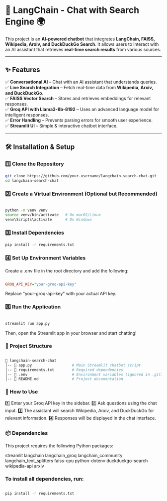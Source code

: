# 🔎 LangChain - Chat with Search Engine 🌍  

This project is an **AI-powered chatbot** that integrates **LangChain, FAISS, Wikipedia, Arxiv, and DuckDuckGo Search**. It allows users to interact with an AI assistant that retrieves **real-time search results** from various sources.  

---

## ✨ Features  
✅ **Conversational AI** – Chat with an AI assistant that understands queries.  
✅ **Live Search Integration** – Fetch real-time data from **Wikipedia, Arxiv, and DuckDuckGo**.  
✅ **FAISS Vector Search** – Stores and retrieves embeddings for relevant responses.  
✅ **Groq API with Llama3-8b-8192** – Uses an advanced language model for intelligent responses.  
✅ **Error Handling** – Prevents parsing errors for smooth user experience.  
✅ **Streamlit UI** – Simple & interactive chatbot interface.  

---

## 🛠️ Installation & Setup  

### 1️⃣ Clone the Repository  
```bash
git clone https://github.com/your-username/langchain-search-chat.git
cd langchain-search-chat
```
### 2️⃣ Create a Virtual Environment (Optional but Recommended)
```bash

python -m venv venv
source venv/bin/activate   # On macOS/Linux
venv\Scripts\activate      # On Windows
```
### 3️⃣ Install Dependencies
```bash
pip install -r requirements.txt
```
### 4️⃣ Set Up Environment Variables
Create a .env file in the root directory and add the following:

```ini

GROQ_API_KEY="your-groq-api-key"
```
Replace "your-groq-api-key" with your actual API key.

### 5️⃣ Run the Application
```bash

streamlit run app.py
```
Then, open the Streamlit app in your browser and start chatting!

### 📁 Project Structure
```bash

📂 langchain-search-chat
│-- 📜 app.py                  # Main Streamlit chatbot script
│-- 📜 requirements.txt        # Required dependencies
│-- 📜 .env                    # Environment variables (ignored in .gitignore)
│-- 📜 README.md               # Project documentation
```
### 🎯 How to Use
1️⃣ Enter your Groq API key in the sidebar.
2️⃣ Ask questions using the chat input.
3️⃣ The assistant will search Wikipedia, Arxiv, and DuckDuckGo for relevant information.
4️⃣ Responses will be displayed in the chat interface.

### 📦 Dependencies
This project requires the following Python packages:

streamlit
langchain
langchain_groq
langchain_community
langchain_text_splitters
faiss-cpu
python-dotenv
duckduckgo-search
wikipedia-api
arxiv
### To install all dependencies, run:

```bash

pip install -r requirements.txt
```
